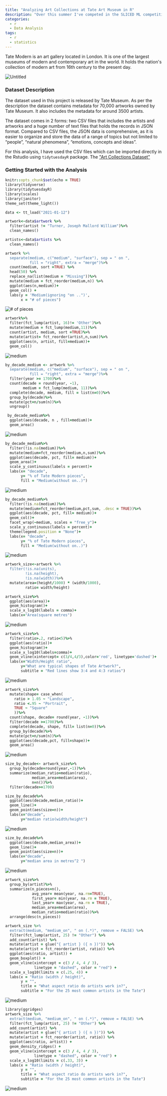 ```yaml
---
title: "Analyzing Art Collections at Tate Art Museum in R"
description: "Over this summer I've competed in the SLICED ML competition, where contestants have two hours to create a Kaggle submission. I share what I learned about competitive machine learning and R."
categories:
  - r
  - Data Analysis
tags:
  - r
  - statistics
---
```

Tate Modern is an art gallery located in London. It is one of the largest museums of modern and contemporary art in the world. It holds the nation's collection of modern art from 16th century to the present day. 

<img src="{{site.baseurl | prepend: site.url}}images/tate.png" alt="Untitled" />

### Dataset Description

The dataset used in this project is released by Tate Museum. As per the description the dataset contains metadata for 70,000 artworks owned by Tate Museum. It also includes the metadata for around 3500 artists. 

The dataset comes in 2 forms: two CSV files that includes the artists and artworks and a huge number of text files that holds the records in JSON format. Compared to CSV files, the JSON data is comprehensive, as it is easier to organize and store the data of a range of topics but not limited to “people”, “natural phenomena”, “emotions, concepts and ideas”. 

For this analysis, I have used the CSV files which can be imported directly in the Rstudio using ```tidytuesdayR``` package.
The ["Art Collections Dataset"](https://github.com/rfordatascience/tidytuesday/tree/master/data/2021/2021-01-12/)

### Getting Started with the Analysis

```ruby
knitr::opts_chunk$set(echo = TRUE)
library(tidyverse)
library(tidytuesdayR)
library(scales)
library(janitor)
theme_set(theme_light())
```

```ruby
data <- tt_load("2021-01-12")
```

```ruby
artwork<-data$artwork %>%
  filter(artist != "Turner, Joseph Mallord William")%>%
  clean_names()

artists<-data$artists %>%
  clean_names()
```

```ruby
artwork %>%
  separate(medium, c("medium", "surface"), sep = " on ",
           fill = "right", extra = "merge")%>%
  count(medium, sort =TRUE) %>%
  head(50) %>%
  replace_na(list(medium = "Missing"))%>%
  mutate(medium = fct_reorder(medium,n)) %>%
  ggplot(aes(n,medium))+
  geom_col() +
  labs(y = 'Medium(ignoring "on ..")',
       x = "# of pieces")
```
<img src="{{site.baseurl | prepend: site.url}}images/tate/unnamed-chunk-4-1.png" alt="# of pieces" />

```ruby
artwork%>%
  filter(fct_lump(artist, 16)!= 'Other')%>%
  mutate(medium = fct_lump(medium,11))%>%
  count(artist, medium, sort =TRUE)%>%
  mutate(artist= fct_reorder(artist,n,sum))%>%
  ggplot(aes(n, artist, fill=medium))+
  geom_col()
```
<img src="{{site.baseurl | prepend: site.url}}images/tate/unnamed-chunk-5-1.png" alt="medium" />

```ruby
by_decade_medium <- artwork %>%
  separate(medium, c("medium", "surface"), sep = " on ",
           fill = "right", extra = "merge")%>%
  filter(year >= 1700)%>%
  count(decade = round(year, -1),
        medium = fct_lump(medium, 11))%>%
  complete(decade, medium, fill = list(n=0))%>%
  group_by(decade)%>%
  mutate(pct=n/sum(n))%>%
  ungroup()
```

```ruby
 by_decade_medium%>%
  ggplot(aes(decade, n , fill=medium))+
  geom_area()
```
<img src="{{site.baseurl | prepend: site.url}}images/tate/unnamed-chunk-7-1.png" alt="medium" />

```ruby
by_decade_medium%>%
  filter(!is.na(medium))%>%
  mutate(medium=fct_reorder(medium,n,sum))%>%
  ggplot(aes(decade, pct, fill= medium))+
  geom_area()+
  scale_y_continuous(labels = percent)+
  labs(x= "decade",
       y= "% of Tate Modern pieces",
       fill = "Medium(without on..)")
```
<img src="{{site.baseurl | prepend: site.url}}images/tate/unnamed-chunk-8-1.png" alt="medium" />

```ruby
by_decade_medium%>%
  filter(!is.na(medium))%>%
  mutate(medium=fct_reorder(medium,pct,sum, .desc = TRUE))%>%
  ggplot(aes(decade, pct, fill= medium))+
  geom_col()+
  facet_wrap(~medium, scales = "free_y")+
  scale_y_continuous(labels = percent)+
  theme(legend.position = "None")+
  labs(x= "decade",
       y= "% of Tate Modern pieces",
       fill = "Medium(without on..)")
```
<img src="{{site.baseurl | prepend: site.url}}images/tate/unnamed-chunk-9-1.png" alt="medium" />

```ruby
artwork_size<-artwork %>%
  filter(!is.na(units),
         !is.na(height),
         !is.na(width))%>%
  mutate(area=(height/1000) * (width/1000),
         ratio= width/height)

artwork_size%>%
  ggplot(aes(area))+
  geom_histogram()+
  scale_x_log10(labels = comma)+
  labs(x="Area(square metres")
```
<img src="{{site.baseurl | prepend: site.url}}images/tate/unnamed-chunk-10-1.png" alt="medium" />

```ruby
artwork_size%>%
  filter(ratio>.2, ratio<5)%>%
  ggplot(aes(ratio))+
  geom_histogram()+
  scale_x_log10(labels=comma)+
  geom_vline(xintercept= c(3/4,4/3),color='red', linetype='dashed')+
  labs(x="Width/Height ratio",
       y="What are typical shapes of Tate Artwork?",
       subtitle = "Red lines show 3:4 and 4:3 ratios")
```
<img src="{{site.baseurl | prepend: site.url}}images/tate/unnamed-chunk-11-1.png" alt="medium" />

```ruby
artwork_size%>%
  mutate(shape= case_when(
    ratio > 1.05 ~ "Landscape",
    ratio <.95 ~ "Portrait",
    TRUE ~ "Square"
    ))%>%
  count(shape, decade= round(year, -1))%>%
  filter(decade >=1700)%>%
  complete(decade, shape, fill= list(n=0))%>%
  group_by(decade)%>%
  mutate(pct=n/sum(n))%>%
  ggplot(aes(decade,pct, fill=shape))+
  geom_area()
```
<img src="{{site.baseurl | prepend: site.url}}images/tate/unnamed-chunk-12-1.png" alt="medium" />

```ruby
size_by_decade<- artwork_size%>%
  group_by(decade=round(year,-1))%>%
  summarize(median_ratio=median(ratio),
            median_area=median(area),
            n=n())%>%
  filter(decade>=1700)

size_by_decade%>%
  ggplot(aes(decade,median_ratio))+
  geom_line()+
  geom_point(aes(size=n))+
  labs(x="decade",
       y="median ratio(width/height")
```
<img src="{{site.baseurl | prepend: site.url}}images/tate/unnamed-chunk-13-1.png" alt="medium" />

```ruby
size_by_decade%>%
  ggplot(aes(decade,median_area))+
  geom_line()+
  geom_point(aes(size=n))+
  labs(x="decade",
       y="median area in metres^2 ")
```
<img src="{{site.baseurl | prepend: site.url}}images/tate/unnamed-chunk-14-1.png" alt="medium" />

```ruby
artwork_size%>%
  group_by(artist)%>%
  summarize(n_pieces=n(),
            avg_year= mean(year, na.rm=TRUE),
            first_year= min(year, na.rm = TRUE),
            last_year= max(year, na.rm = TRUE),
            median_area=median(area),
            median_ratio=median(ratio))%>%
  arrange(desc(n_pieces))

artwork_size %>%
  extract(medium, "medium_on", " on (.*)", remove = FALSE) %>%
  filter(fct_lump(artist, 25) != "Other") %>%
  add_count(artist) %>%
  mutate(artist = glue("{ artist } ({ n })")) %>%
  mutate(artist = fct_reorder(artist, ratio)) %>%
  ggplot(aes(ratio, artist)) +
  geom_boxplot() +
  geom_vline(xintercept = c(3 / 4, 4 / 3),
             linetype = "dashed", color = "red") +
  scale_x_log10(limits = c(.25, 4)) +
  labs(x = "Ratio (width / height)",
       y = "",
       title = "What aspect ratio do artists work in?",
       subtitle = "For the 25 most common artists in the Tate")
```
<img src="{{site.baseurl | prepend: site.url}}images/tate/unnamed-chunk-15-1.png" alt="medium" />

```ruby
library(ggridges)
artwork_size %>%
  extract(medium, "medium_on", " on (.*)", remove = FALSE) %>%
  filter(fct_lump(artist, 25) != "Other") %>%
  add_count(artist) %>%
  mutate(artist = glue("{ artist } ({ n })")) %>%
  mutate(artist = fct_reorder(artist, ratio)) %>%
  ggplot(aes(ratio, artist)) +
  geom_density_ridges() +
  geom_vline(xintercept = c(3 / 4, 4 / 3),
             linetype = "dashed", color = "red") +
  scale_x_log10(limits = c(.33, 3)) +
  labs(x = "Ratio (width / height)",
       y = "",
       title = "What aspect ratio do artists work in?",
       subtitle = "For the 25 most common artists in the Tate")
```
<img src="{{site.baseurl | prepend: site.url}}images/tate/unnamed-chunk-16-1.png" alt="medium" />
